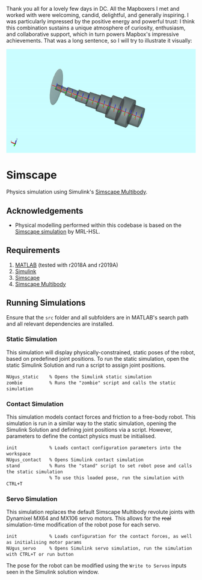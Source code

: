 Thank you all for a lovely few days in DC. All the Mapboxers I met and worked with were welcoming, candid, delightful, and generally inspiring. I was particularly impressed by the positive energy and powerful trust: I think this combination sustains a unique atmosphere of curiosity, enthusiasm, and collaborative support, which in turn powers Mapbox's impressive achievements. That was a long sentence, so I will try to illustrate it visually:


![](Gifs/a3.gif?raw=true)
# Simscape
Physics simulation using Simulink's [Simscape Multibody](https://www.mathworks.com/products/simmechanics.html).

## Acknowledgements
- Physical modelling performed within this codebase is based on the [Simscape simulation](https://github.com/mrl-hsl/Simulator) by MRL-HSL.

## Requirements
1. [MATLAB](https://mathworks.com/products/matlab.html) (tested with r2018A and r2019A)
2. [Simulink](https://mathworks.com/products/simulink.html)
3. [Simscape](https://mathworks.com/products/simscape.html) 
4. [Simscape Multibody](https://mathworks.com/products/simmechanics.html)

## Running Simulations
Ensure that the `src` folder and all subfolders are in MATLAB's search path and all relevant dependencies are installed.

### Static Simulation
This simulation will display physically-constrained, static poses of the robot, based on predefined joint positions. To run the static simulation, open the static Simulink Solution and run a script to assign joint positions.

    NUgus_static    % Opens the Simulink static simulation
    zombie          % Runs the "zombie" script and calls the static simulation

### Contact Simulation
This simulation models contact forces and friction to a free-body robot. This simulation is run in a similar way to the static simulation, opening the Simulink Solution and defining joint positions via a script. However, parameters to define the contact physics must be initialised.
    
    init            % Loads contact configuration parameters into the workspace
    NUgus_contact   % Opens Simulink contact simulation
    stand           % Runs the "stand" script to set robot pose and calls the static simulation
                    % To use this loaded pose, run the simulation with CTRL+T
   
### Servo Simulation
This simulation replaces the default Simscape Multibody revolute joints with Dynamixel MX64 and MX106 servo motors. This allows for the ~~real~~ simulation-time modification of the robot pose for each servo. 

    init            % Loads configuration for the contact forces, as well as initialising motor params
    NUgus_servo     % Opens Simulink servo simulation, run the simulation with CTRL+T or run button

The pose for the robot can be modified using the `Write to Servos` inputs seen in the Simulink solution window.
